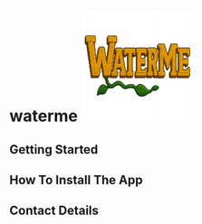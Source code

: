 #  waterme    <img src="assets/images/waterme_title.png" width="200" height="200" alt="WaterMe">



## Getting Started



## How To Install The App

## Contact Details
